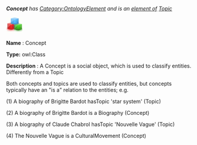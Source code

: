 ___Concept__ 
 has
 [Category:OntologyElement](../../Category/OntologyElement "Category:OntologyElement") 
 and is an
 [element of](../../Property/ElementOf "Property:ElementOf") 
[Topic](../../Submissions/Topic "Submissions:Topic")_




  





[![Class](../public/images/thumb/2/27/Class.gif/45px-Class.gif)](../../Image/Class.gif "Class")


__Name__ 
 : Concept
 



__Type:__ 
 owl:Class
 



__Description__ 
 : A Concept is a social object, which is used to classify entities. Differently from a Topic
 



 Both concepts and topics are used to classify entities, but concepts typically have an "is a" relation to the entities; e.g.
 



 (1) A biography of Brigitte Bardot hasTopic 'star system' (Topic)
 



 (2) A biography of Brigitte Bardot is a Biography (Concept)
 



 (3) A biography of Claude Chabrol hasTopic 'Nouvelle Vague' (Topic)
 



 (4) The Nouvelle Vague is a CulturalMovement (Concept)
